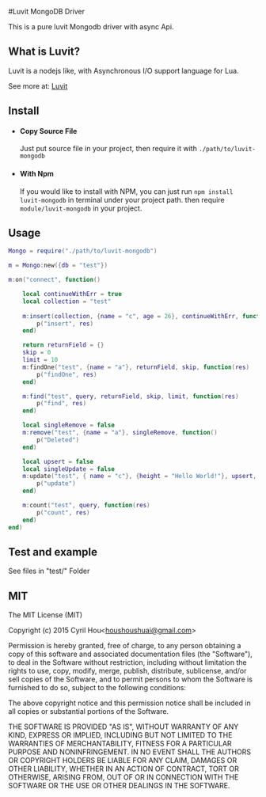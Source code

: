 #Luvit MongoDB Driver

This is a pure luvit Mongodb driver with async Api. 

## What is Luvit?
Luvit is a nodejs like, with Asynchronous I/O support language for Lua. 

See more at: [Luvit](https://luvit.io/docs.html)

## Install
- #### Copy Source File
	Just put source file in your project, then require it with `./path/to/luvit-mongodb`
    
- #### With Npm
	If you would like to install with NPM, you can just run `npm install luvit-mongodb` in terminal under your project path. then require `module/luvit-mongodb` in your project. 
    
## Usage
```lua
Mongo = require("./path/to/luvit-mongodb")

m = Mongo:new({db = "test"})

m:on("connect", function()

	local continueWithErr = true
    local collection = "test"
    
    m:insert(collection, {name = "c", age = 26}, continueWithErr, function(res)
        p("insert", res)
    end)

	return returnField = {}
    skip = 0
    limit = 10
    m:findOne("test", {name = "a"}, returnField, skip, function(res)
        p("findOne", res)
    end)

    m:find("test", query, returnField, skip, limit, function(res)
        p("find", res)
    end)

	local singleRemove = false
    m:remove("test", {name = "a"}, singleRemove, function()
        p("Deleted")
    end)

	local upsert = false
    local singleUpdate = false
    m:update("test", { name = "c"}, {height = "Hello World!"}, upsert, singleUpdate ,function()
        p("update")
    end)

    m:count("test", query, function(res)
        p("count", res)
    end)
end)

```

## Test and example
See files in "test/" Folder

## MIT
The MIT License (MIT)

Copyright (c) 2015 Cyril Hou&lt;houshoushuai@gmail.com&gt;

Permission is hereby granted, free of charge, to any person obtaining a copy
of this software and associated documentation files (the "Software"), to deal
in the Software without restriction, including without limitation the rights
to use, copy, modify, merge, publish, distribute, sublicense, and/or sell
copies of the Software, and to permit persons to whom the Software is
furnished to do so, subject to the following conditions:

The above copyright notice and this permission notice shall be included in all
copies or substantial portions of the Software.

THE SOFTWARE IS PROVIDED "AS IS", WITHOUT WARRANTY OF ANY KIND, EXPRESS OR
IMPLIED, INCLUDING BUT NOT LIMITED TO THE WARRANTIES OF MERCHANTABILITY,
FITNESS FOR A PARTICULAR PURPOSE AND NONINFRINGEMENT. IN NO EVENT SHALL THE
AUTHORS OR COPYRIGHT HOLDERS BE LIABLE FOR ANY CLAIM, DAMAGES OR OTHER
LIABILITY, WHETHER IN AN ACTION OF CONTRACT, TORT OR OTHERWISE, ARISING FROM,
OUT OF OR IN CONNECTION WITH THE SOFTWARE OR THE USE OR OTHER DEALINGS IN THE
SOFTWARE.

